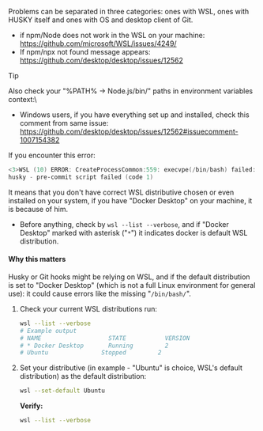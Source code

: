 Problems can be separated in three categories: ones with WSL, ones with HUSKY
itself and ones with OS and desktop client of Git.

- if npm/Node does not work in the WSL on your machine:\
  <https://github.com/microsoft/WSL/issues/4249/>
- If npm/npx not found message appears:\
  <https://github.com/desktop/desktop/issues/12562>

> [!Tip]
> Also check your "%PATH% → Node.js/bin/" paths in environment variables context:\
>
> - Windows users, if you have everything set up and installed, check this comment
    from same issue:\
> <https://github.com/desktop/desktop/issues/12562#issuecomment-1007154382>

If you encounter this error:

```powershell
<3>WSL (10) ERROR: CreateProcessCommon:559: execvpe(/bin/bash) failed: No such file or directory
husky - pre-commit script failed (code 1)
```

It means that you don't have correct WSL distributive chosen or even installed on
your system, if you have "Docker Desktop" on your machine, it is because of him.

- Before anything, check by `wsl --list --verbose`, and if "Docker Desktop" marked
  with asterisk ("`*`") it indicates docker is
  default WSL distribution.

#### Why this matters

Husky or Git hooks might be relying on WSL, and if the default distribution is set
to "Docker Desktop" (which is not a full Linux environment for general use): it
could cause errors like the missing "`/bin/bash/`".

1. Check your current WSL distributions run:

   ```bash
   wsl --list --verbose
   # Example output
   # NAME                   STATE           VERSION
   # * Docker Desktop       Running         2
   # Ubuntu               Stopped         2
   ```

2. Set your distributive (in example - "Ubuntu" is choice, WSL's default distribution)
   as the default distribution:

   ```bash
   wsl --set-default Ubuntu
   ```

   **Verify:**

   ```bash
   wsl --list --verbose
   ```
